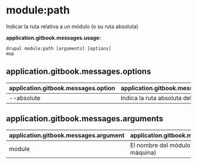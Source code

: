 # module:path
Indicar la ruta relativa a un módulo (o su ruta absoluta)

**application.gitbook.messages.usage:**
```
drupal module:path [arguments] [options]
mop
```

## application.gitbook.messages.options
application.gitbook.messages.option | application.gitbook.messages.details
-------|-------------
--absolute | Indica la ruta absoluta del módulo

## application.gitbook.messages.arguments
application.gitbook.messages.argument | application.gitbook.messages.details
---------|-------------
module | El nombre del módulo (nombre máquina)
